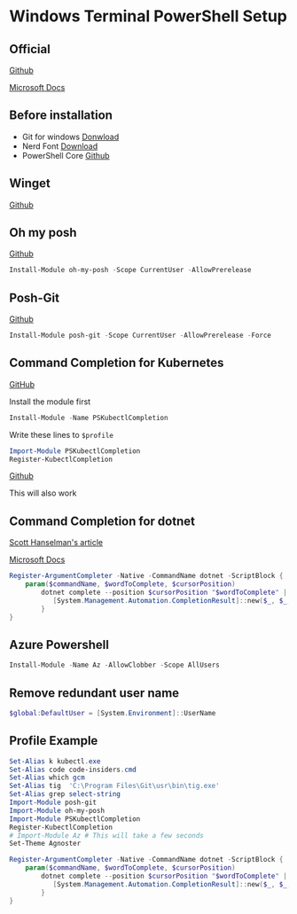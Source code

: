 # Windows Terminal PowerShell Setup

## Official

[Github](https://github.com/microsoft/terminal)

[Microsoft Docs](https://docs.microsoft.com/windows/terminal)

## Before installation

- Git for windows [Donwload](https://gitforwindows.org/)
- Nerd Font [Download](https://www.nerdfonts.com/font-downloads)
- PowerShell Core [Github](https://github.com/PowerShell/PowerShell/releases)

## Winget

[Github](https://github.com/microsoft/winget-cli)

## Oh my posh

[Github](https://github.com/JanDeDobbeleer/oh-my-posh)

```ps1
Install-Module oh-my-posh -Scope CurrentUser -AllowPrerelease
```

## Posh-Git

[Github](https://github.com/dahlbyk/posh-git)

```ps1
Install-Module posh-git -Scope CurrentUser -AllowPrerelease -Force
```

## Command Completion for Kubernetes

[GitHub](https://github.com/mziyabo/PSKubectlCompletion)

Install the module first

```ps1
Install-Module -Name PSKubectlCompletion
```

Write these lines to `$profile`

```ps1
Import-Module PSKubectlCompletion
Register-KubectlCompletion
```

[Github](https://github.com/tillig/ps-bash-completions)

This will also work

## Command Completion for dotnet

[Scott Hanselman's article](https://www.hanselman.com/blog/command-line-tab-completion-for-net-core-cli-in-powershell-or-bash)

[Microsoft Docs](https://docs.microsoft.com/en-us/powershell/module/microsoft.powershell.core/register-argumentcompleter?view=powershell-7)

```ps1
Register-ArgumentCompleter -Native -CommandName dotnet -ScriptBlock {
    param($commandName, $wordToComplete, $cursorPosition)
        dotnet complete --position $cursorPosition "$wordToComplete" | ForEach-Object {
           [System.Management.Automation.CompletionResult]::new($_, $_, 'ParameterValue', $_)
        }
}
```

## Azure Powershell

```ps1
Install-Module -Name Az -AllowClobber -Scope AllUsers
```

## Remove redundant user name

```ps1
$global:DefaultUser = [System.Environment]::UserName
```

## Profile Example

```ps1
Set-Alias k kubectl.exe
Set-Alias code code-insiders.cmd
Set-Alias which gcm
Set-Alias tig  'C:\Program Files\Git\usr\bin\tig.exe'
Set-Alias grep select-string
Import-Module posh-git
Import-Module oh-my-posh
Import-Module PSKubectlCompletion
Register-KubectlCompletion
# Import-Module Az # This will take a few seconds
Set-Theme Agnoster

Register-ArgumentCompleter -Native -CommandName dotnet -ScriptBlock {
    param($commandName, $wordToComplete, $cursorPosition)
        dotnet complete --position $cursorPosition "$wordToComplete" | ForEach-Object {
           [System.Management.Automation.CompletionResult]::new($_, $_, 'ParameterValue', $_)
        }
}
```
